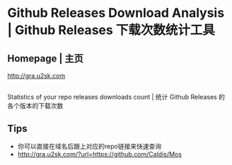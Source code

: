 # Github Releases Download Analysis | Github Releases 下载次数统计工具

## Homepage | 主页
http://gra.u2sk.com

##
Statistics of your repo releases downloads count | 统计 Github Releases 的各个版本的下载次数

## Tips
- 你可以直接在域名后跟上对应的repo链接来快速查询
- http://gra.u2sk.com/?url=https://github.com/Caldis/Mos


